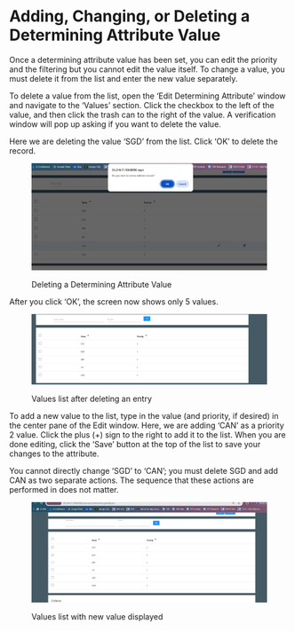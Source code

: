 # Adding, Changing, or Deleting a Determining Attribute Value

Once a determining attribute value has been set, you can edit the priority and the filtering but you cannot edit the value itself.  To change a value, you must delete it from the list and enter the new value separately.

To delete a value from the list, open the ‘Edit Determining Attribute’ window and navigate to the ‘Values’ section.  Click the checkbox to the left of the value, and then click the trash can to the right of the value.  A verification window will pop up asking if you want to delete the value.

Here we are deleting the value ‘SGD’ from the list.  Click ‘OK’ to delete the record.

<figure><img src="../../../../../.gitbook/assets/image (898).png" alt=""><figcaption><p>Deleting a Determining Attribute Value</p></figcaption></figure>

After you click ‘OK’, the screen now shows only 5 values.

<figure><img src="../../../../../.gitbook/assets/image (899).png" alt=""><figcaption><p>Values list after deleting an entry</p></figcaption></figure>

To add a new value to the list, type in the value (and priority, if desired) in the center pane of the Edit window.  Here, we are adding ‘CAN’ as a priority 2 value.  Click the plus (+) sign to the right to add it to the list.  When you are done editing, click the ‘Save’ button at the top of the list to save your changes to the attribute.

You cannot directly change ‘SGD’ to ‘CAN’; you must delete SGD and add CAN as two separate actions.  The sequence that these actions are performed in does not matter.

<figure><img src="../../../../../.gitbook/assets/image (900).png" alt=""><figcaption><p>Values list with new value displayed</p></figcaption></figure>
